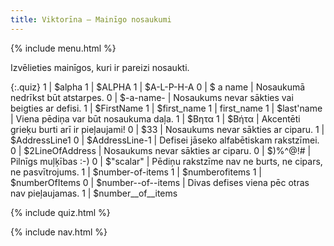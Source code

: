 ```yaml
---
title: Viktorīna — Mainīgo nosaukumi
---
```


{% include menu.html %}

Izvēlieties mainīgos, kuri ir pareizi nosaukti.

{:.quiz}
1 | $alpha
1 | $ALPHA
1 | $A-L-P-H-A
0 | $ a name | Nosaukumā nedrīkst būt atstarpes.
0 | $-a-name- | Nosaukums nevar sākties vai beigties ar defisi.
1 | $FirstName
1 | $first_name
1 | first_name
1 | $last'name | Viena pēdiņa var būt nosaukuma daļa.
1 | $Βητα
1 | $Βήτα | Akcentēti grieķu burti arī ir pieļaujami!
0 | $33 | Nosaukums nevar sākties ar ciparu.
1 | $AddressLine1
0 | $AddressLine-1 | Defisei jāseko alfabētiskam rakstzīmei.
0 | $2LineOfAddress | Nosaukums nevar sākties ar ciparu.
0 | $)%^@!# | Pilnīgs muļķības :-)
0 | $"scalar" | Pēdiņu rakstzīme nav ne burts, ne cipars, ne pasvītrojums.
1 | $number-of-items
1 | $numberofitems
1 | $numberOfItems
0 | $number<span>-</span>-of<span>-</span>-items | Divas defises viena pēc otras nav pieļaujamas.
1 | $number__of__items

{% include quiz.html %}

{% include nav.html %}